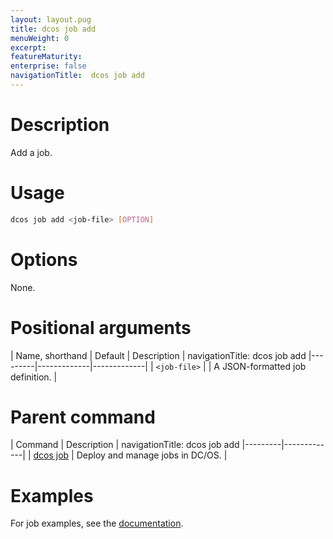 ```yaml
---
layout: layout.pug
title: dcos job add
menuWeight: 0
excerpt:
featureMaturity:
enterprise: false
navigationTitle:  dcos job add
---
```


<!-- This source repo for this topic is https://github.com/dcos/dcos-docs -->

    
# Description
Add a job.

# Usage

```bash
dcos job add <job-file> [OPTION]
```

# Options

None.

# Positional arguments

| Name, shorthand | Default | Description |
navigationTitle:  dcos job add
|---------|-------------|-------------|
| `<job-file>`   |             |  A JSON-formatted job definition. |

# Parent command

| Command | Description |
navigationTitle:  dcos job add
|---------|-------------|
| [dcos job](/docs/1.9/cli/command-reference/dcos-job/) |  Deploy and manage jobs in DC/OS. |

# Examples

For job examples, see the [documentation](/docs/1.9/deploying-jobs/examples/#create-job).
